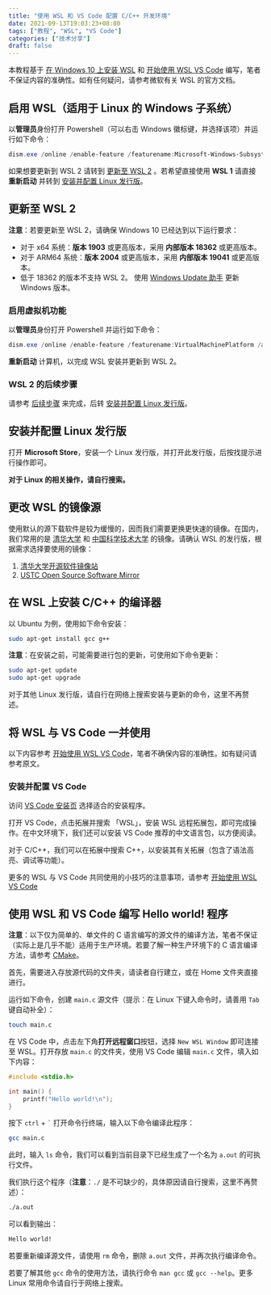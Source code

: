 ```yaml
---
title: "使用 WSL 和 VS Code 配置 C/C++ 开发环境"
date: 2021-09-13T19:03:23+08:00
tags: ["教程", "WSL", "VS Code"]
categories: ["技术分享"]
draft: false
---
```


本教程基于 [在 Windows 10 上安装 WSL](https://docs.microsoft.com/zh-cn/windows/wsl/install-win10) 和 [开始使用 WSL VS Code](https://docs.microsoft.com/zh-cn/windows/wsl/tutorials/wsl-vscode) 编写，笔者不保证内容的准确性。如有任何疑问，请参考微软有关 WSL 的官方文档。

## 启用 WSL（适用于 Linux 的 Windows 子系统）

以**管理员**身份打开 Powershell（可以右击 Windows 徽标键，并选择该项）并运行如下命令：

```powershell
dism.exe /online /enable-feature /featurename:Microsoft-Windows-Subsystem-Linux /all /norestart
```

如果想要更新到 WSL 2 请转到 [更新至 WSL 2](#更新至-wsl-2) 。若希望直接使用 **WSL 1** 请直接 **重新启动** 并转到 [安装并配置 Linux 发行版](#安装并配置-linux-发行版)。

## 更新至 WSL 2

**注意**：若要更新至 WSL 2，请确保 Windows 10 已经达到以下运行要求：

- 对于 x64 系统：**版本 1903** 或更高版本，采用 **内部版本 18362** 或更高版本。
- 对于 ARM64 系统：**版本 2004** 或更高版本，采用 **内部版本 19041** 或更高版本。
- 低于 18362 的版本不支持 WSL 2。 使用 [Windows Update 助手](https://www.microsoft.com/software-download/windows10) 更新 Windows 版本。

### 启用虚拟机功能

以**管理员**身份打开 Powershell 并运行如下命令：

```powershell
dism.exe /online /enable-feature /featurename:VirtualMachinePlatform /all /norestart
```

**重新启动** 计算机，以完成 WSL 安装并更新到 WSL 2。

### WSL 2 的后续步骤

请参考 [后续步骤](https://docs.microsoft.com/zh-cn/windows/wsl/install-win10#step-4---download-the-linux-kernel-update-package) 来完成，后转 [安装并配置 Linux 发行版](#安装并配置-linux-发行版)。

## 安装并配置 Linux 发行版

打开 **Microsoft Store**，安装一个 Linux 发行版，并打开此发行版，后按找提示进行操作即可。

**对于 Linux 的相关操作，请自行搜索。**

## 更改 WSL 的镜像源

使用默认的源下载软件是较为缓慢的，因而我们需要更换更快速的镜像。在国内，我们常用的是 [清华大学](https://www.tsinghua.edu.cn/) 和 [中国科学技术大学](https://www.ustc.edu.cn/) 的镜像。请确认 WSL 的发行版，根据需求选择要使用的镜像：

1. [清华大学开源软件镜像站](https://mirrors.tuna.tsinghua.edu.cn/)
2. [USTC Open Source Software Mirror](https://mirrors.ustc.edu.cn/)

## 在 WSL 上安装 C/C++ 的编译器

以 Ubuntu 为例，使用如下命令安装：

```bash
sudo apt-get install gcc g++
```

**注意**：在安装之前，可能需要进行包的更新，可使用如下命令更新：

```bash
sudo apt-get update
sudo apt-get upgrade
```

对于其他 Linux 发行版，请自行在网络上搜索安装与更新的命令，这里不再赘述。

## 将 WSL 与 VS Code 一并使用

以下内容参考 [开始使用 WSL VS Code](https://docs.microsoft.com/zh-cn/windows/wsl/tutorials/wsl-vscode)，笔者不确保内容的准确性。如有疑问请参考原文。

### 安装并配置 VS Code

访问 [VS Code 安装页](https://code.visualstudio.com/download) 选择适合的安装程序。

打开 VS Code，点击拓展并搜索 「WSL」，安装 WSL 远程拓展包，即可完成操作。在中文环境下，我们还可以安装 VS Code 推荐的中文语言包，以方便阅读。

对于 C/C++，我们可以在拓展中搜索 C++，以安装其有关拓展（包含了语法高亮、调试等功能）。

更多的 WSL 与 VS Code 共同使用的小技巧的注意事项，请参考 [开始使用 WSL VS Code](https://docs.microsoft.com/zh-cn/windows/wsl/tutorials/wsl-vscode)

## 使用 WSL 和 VS Code 编写 Hello world! 程序

**注意**：以下仅为简单的、单文件的 C 语言编写的源文件的编译方法，笔者不保证（实际上是几乎不能）适用于生产环境。若要了解一种生产环境下的 C 语言编译方法，请参考 [CMake](https://cmake.org/)。

首先，需要进入存放源代码的文件夹，请读者自行建立，或在 Home 文件夹直接进行。

运行如下命令，创建 `main.c` 源文件（提示：在 Linux 下键入命令时，请善用 `Tab` 键自动补全）：

```bash
touch main.c
```

在 VS Code 中，点击左下角**打开远程窗口**按钮，选择 `New WSL Window` 即可连接至 WSL。打开存放 `main.c` 的文件夹，使用 VS Code 编辑 `main.c` 文件，填入如下内容：

```c
#include <stdio.h>

int main() {
    printf("Hello world!\n");
}
```

按下 `ctrl` + <code>`</code> 打开命令行终端，输入以下命令编译此程序：

```bash
gcc main.c
```

此时，输入 `ls` 命令，我们可以看到当前目录下已经生成了一个名为 `a.out` 的可执行文件。

我们执行这个程序（**注意**：`./` 是不可缺少的，具体原因请自行搜索，这里不再赘述）：

```bash
./a.out
```

可以看到输出：

```bash
Hello world!
```

若要重新编译源文件，请使用 `rm` 命令，删除 `a.out` 文件，并再次执行编译命令。

若要了解其他 `gcc` 命令的使用方法，请执行命令 `man gcc` 或 `gcc --help`。更多 Linux 常用命令请自行于网络上搜索。